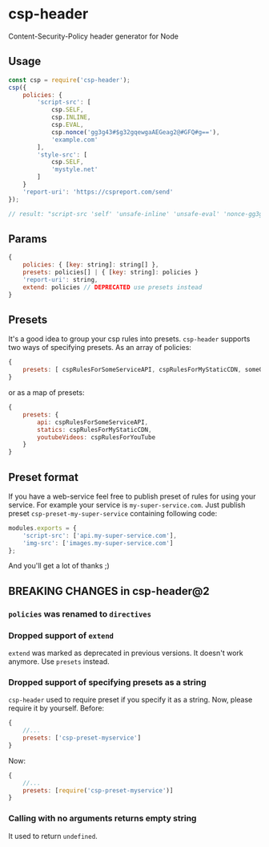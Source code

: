 # csp-header
Content-Security-Policy header generator for Node

## Usage
```js
const csp = require('csp-header');
csp({
    policies: {
        'script-src': [
            csp.SELF,
            csp.INLINE,
            csp.EVAL,
            csp.nonce('gg3g43#$g32gqewgaAEGeag2@#GFQ#g=='),
            'example.com'
        ],
        'style-src': [
            csp.SELF,
            'mystyle.net'
        ]
    }
    'report-uri': 'https://cspreport.com/send'
});

// result: "script-src 'self' 'unsafe-inline' 'unsafe-eval' 'nonce-gg3g43#$g32gqewgaAEGeag2@#GFQ#g==' example.com; style-src 'self' mystyle.net; report-uri https://cspreport.com/send;"
```

## Params
```js
{
    policies: { [key: string]: string[] },
    presets: policies[] | { [key: string]: policies }
    'report-uri': string,
    extend: policies // DEPRECATED use presets instead
}
```

## Presets
It's a good idea to group your csp rules into presets. `csp-header` supports two ways of specifying presets. As an array of policies:
```js
{
    presets: [ cspRulesForSomeServiceAPI, cspRulesForMyStaticCDN, someOtherCSPRules ]
}
```

or as a map of presets:
```js
{
    presets: {
        api: cspRulesForSomeServiceAPI,
        statics: cspRulesForMyStaticCDN,
        youtubeVideos: cspRulesForYouTube
    }
}
```

## Preset format
If you have a web-service feel free to publish preset of rules for using your service. For example your service is ``my-super-service.com``. Just publish preset ``csp-preset-my-super-service`` containing following code:
```js
modules.exports = {
    'script-src': ['api.my-super-service.com'],
    'img-src': ['images.my-super-service.com']
};
```

And you'll get a lot of thanks ;)

## BREAKING CHANGES in csp-header@2

### `policies` was renamed to `directives`

### Dropped support of `extend`
`extend` was marked as deprecated in previous versions. It doesn't work anymore. Use `presets` instead.

### Dropped support of specifying presets as a string
`csp-header` used to require preset if you specify it as a string. Now, please require it by yourself.
Before:
```js
{
    //...
    presets: ['csp-preset-myservice']
}
```
Now:
```js
{
    //...
    presets: [require('csp-preset-myservice')]
}
```

### Calling with no arguments returns empty string
It used to return `undefined`.
